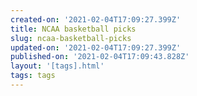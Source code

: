 ```yaml
---
created-on: '2021-02-04T17:09:27.399Z'
title: NCAA basketball picks
slug: ncaa-basketball-picks
updated-on: '2021-02-04T17:09:27.399Z'
published-on: '2021-02-04T17:09:43.828Z'
layout: '[tags].html'
tags: tags
---
```



